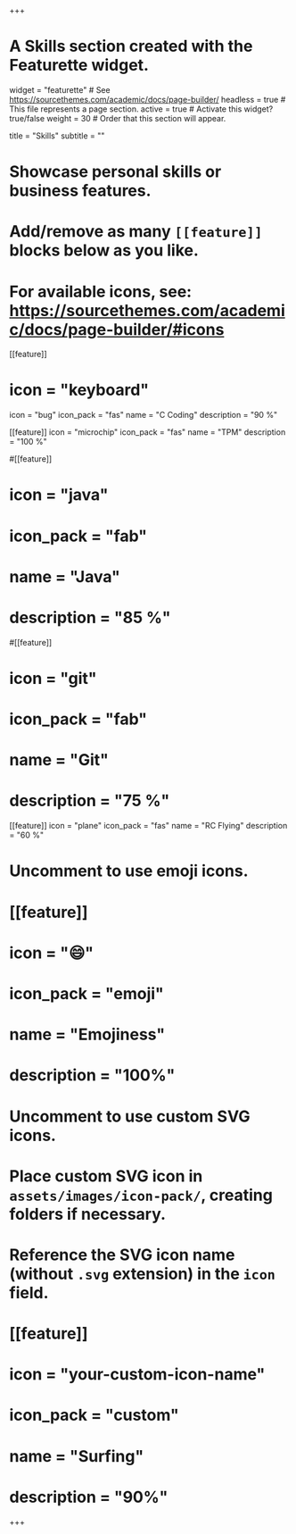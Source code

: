 +++
# A Skills section created with the Featurette widget.
widget = "featurette"  # See https://sourcethemes.com/academic/docs/page-builder/
headless = true  # This file represents a page section.
active = true  # Activate this widget? true/false
weight = 30  # Order that this section will appear.

title = "Skills"
subtitle = ""

# Showcase personal skills or business features.
# 
# Add/remove as many `[[feature]]` blocks below as you like.
# 
# For available icons, see: https://sourcethemes.com/academic/docs/page-builder/#icons

[[feature]]
#  icon = "keyboard"
  icon = "bug"
  icon_pack = "fas"
  name = "C Coding"
  description = "90 %"
  
[[feature]]
  icon = "microchip"
  icon_pack = "fas"
  name = "TPM"
  description = "100 %"

#[[feature]]
#  icon = "java"
#  icon_pack = "fab"
#  name = "Java"
#  description = "85 %"
  
#[[feature]]
#  icon = "git"
#  icon_pack = "fab"
#  name = "Git"
#  description = "75 %"

[[feature]]
  icon = "plane"
  icon_pack = "fas"
  name = "RC Flying"
  description = "60 %"

# Uncomment to use emoji icons.
# [[feature]]
#  icon = ":smile:"
#  icon_pack = "emoji"
#  name = "Emojiness"
#  description = "100%"  

# Uncomment to use custom SVG icons.
# Place custom SVG icon in `assets/images/icon-pack/`, creating folders if necessary.
# Reference the SVG icon name (without `.svg` extension) in the `icon` field.
# [[feature]]
#  icon = "your-custom-icon-name"
#  icon_pack = "custom"
#  name = "Surfing"
#  description = "90%"

+++
